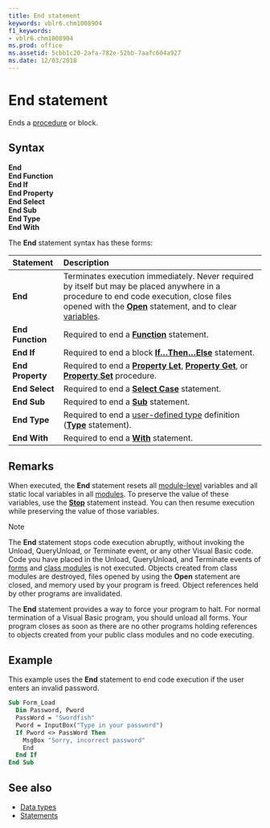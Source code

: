 ```yaml
---
title: End statement
keywords: vblr6.chm1008904
f1_keywords:
- vblr6.chm1008904
ms.prod: office
ms.assetid: 5cbb1c20-2afa-782e-52bb-7aafc604a927
ms.date: 12/03/2018
---
```



# End statement

Ends a [procedure](../../Glossary/vbe-glossary.md#procedure) or block.

## Syntax

**End** <br/>
**End Function** <br/>
**End If** <br/>
**End Property** <br/>
**End Select** <br/>
**End Sub** <br/>
**End Type** <br/>
**End With** <br/>

The **End** statement syntax has these forms:

|Statement|Description|
|:-----|:-----|
|**End**|Terminates execution immediately. Never required by itself but may be placed anywhere in a procedure to end code execution, close files opened with the **[Open](open-statement.md)** statement, and to clear [variables](../../Glossary/vbe-glossary.md#variable).|
|**End Function**|Required to end a **[Function](function-statement.md)** statement.|
|**End If**|Required to end a block **[If…Then…Else](ifthenelse-statement.md)** statement.|
|**End Property**|Required to end a **[Property Let](property-let-statement.md)**, **[Property Get](property-get-statement.md)**, or **[Property Set](property-set-statement.md)** procedure.|
|**End Select**|Required to end a **[Select Case](select-case-statement.md)** statement.|
|**End Sub**|Required to end a **[Sub](sub-statement.md)** statement.|
|**End Type**|Required to end a [user-defined type](../../Glossary/vbe-glossary.md#user-defined-type) definition (**[Type](type-statement.md)** statement).|
|**End With**|Required to end a **[With](with-statement.md)** statement.|

## Remarks 

When executed, the **End** statement resets all [module-level](../../Glossary/vbe-glossary.md#module-level) variables and all static local variables in all [modules](../../Glossary/vbe-glossary.md#module). To preserve the value of these variables, use the **[Stop](stop-statement.md)** statement instead. You can then resume execution while preserving the value of those variables.

> [!NOTE] 
> The **End** statement stops code execution abruptly, without invoking the Unload, QueryUnload, or Terminate event, or any other Visual Basic code. Code you have placed in the Unload, QueryUnload, and Terminate events of [forms](../../Glossary/vbe-glossary.md#form) and [class modules](../../Glossary/vbe-glossary.md#class-module) is not executed. Objects created from class modules are destroyed, files opened by using the **Open** statement are closed, and memory used by your program is freed. Object references held by other programs are invalidated.

The **End** statement provides a way to force your program to halt. For normal termination of a Visual Basic program, you should unload all forms. Your program closes as soon as there are no other programs holding references to objects created from your public class modules and no code executing.

## Example

This example uses the **End** statement to end code execution if the user enters an invalid password.


```vb
Sub Form_Load 
  Dim Password, Pword 
  PassWord = "Swordfish" 
  Pword = InputBox("Type in your password") 
  If Pword <> PassWord Then 
    MsgBox "Sorry, incorrect password" 
    End
  End If
End Sub
```

## See also

- [Data types](data-type-summary.md)
- [Statements](../statements.md)